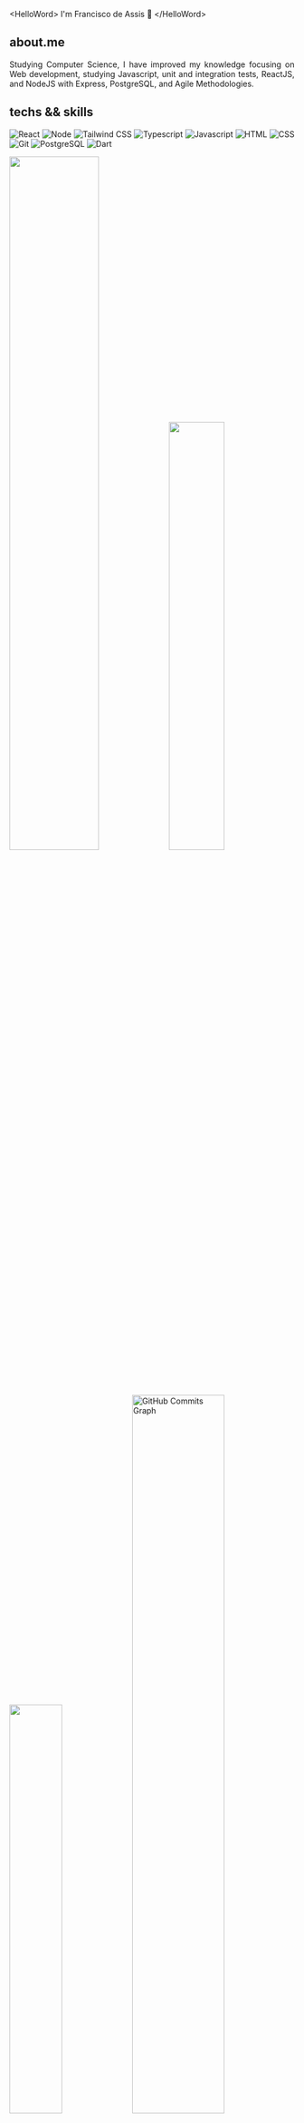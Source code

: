 \<HelloWord> I'm Francisco de Assis 👋 \</HelloWord>

## about.me
<p align="justify">
Studying Computer Science, I have improved my knowledge focusing on Web development, studying Javascript, unit and integration tests, ReactJS, and NodeJS with Express, PostgreSQL, and Agile Methodologies.
</p>

## techs && skills
<p align="justify">
  
 <img alt="React" src="https://img.shields.io/badge/react-%230d1117.svg?style=for-the-badge&logo=react"/>
  
  <img alt="Node" src="https://img.shields.io/badge/node.js-%230d1117.svg?style=for-the-badge&logo=node.js&logoColor=#339933"/>
 
  <img alt="Tailwind CSS" src="https://img.shields.io/badge/tailwindcss-%230d1117?style=for-the-badge&logo=tailwindcss"/>
  
 <img alt="Typescript" src="https://img.shields.io/badge/typescript-%230d1117.svg?style=for-the-badge&logo=typescript"/>
  
 <img alt="Javascript" src="https://img.shields.io/badge/javascript-%230d1117.svg?style=for-the-badge&logo=javascript"/>
  
 <img alt="HTML" src="https://img.shields.io/badge/html5-%230d1117.svg?style=for-the-badge&logo=html5"/>
 
  <img alt="CSS" src="https://img.shields.io/badge/css3-%230d1117.svg?style=for-the-badge&logo=css3&logoColor=1572B6"/>
  
   <img alt="Git" src="https://img.shields.io/badge/git-%230d1117.svg?style=for-the-badge&logo=git&logoColor=#F05032"/>
  
  <img alt="PostgreSQL" src="https://img.shields.io/badge/postgresql-%230d1117.svg?style=for-the-badge&logo=postgresql&logoColor=#4169E1"/>
  
  <img alt="Dart" src="https://img.shields.io/badge/dart-%230d1117.svg?style=for-the-badge&logo=dart&logoColor=#0175C2"/>
</p>
 

<p align="left">
<img width="56%" src="https://github-readme-stats.vercel.app/api?username=fdAssis&prs&count_private=true&include_all_commits=true&show_icons=true&theme=dracula&icon_color=DAD3AF&hide_border=true&border_radius=15&bg_color=0d1117"/><img width="44%" src="http://github-readme-streak-stats.herokuapp.com?user=fdAssis&theme=dracula&hide_border=true&date_format=M%20j%5B%2C%20Y%5D&background=0D1117&sideNums=FFF"/>
 <img width="43%" src="https://github-readme-stats.vercel.app/api/top-langs?username=fdAssis&hide=c%23,scss&count_private=true&include_all_commits=true&show_icons=true&theme=dracula&icon_color=DAD3AF&layout=compact&hide_border=true&border_radius=15&bg_color=0d1117"/><img width="57%" src="https://activity-graph.herokuapp.com/graph?username=fdAssis&theme=dracula&icon_color=DAD3AF&hide_border=true&border_radius=15&bg_color=0d1117&point=FFF" alt="GitHub Commits Graph" /></a>
</p>
  
## social && contact
<p align="justify">
<a href="https://www.linkedin.com/in/frandeassis/"><img src="https://img.shields.io/badge/linkedin-%230d1117.svg?style=for-the-badge&logo=linkedin&logoColor=0077B5"/></a
<a href="mailto:franciscodeasssic.santos@gmail.com"><img src="https://img.shields.io/badge/gmail-%230d1117.svg?style=for-the-badge&logo=gmail&logoColor=#EA4335"/></a>
<a href="https://t.me/franc_deassis"><img src="https://img.shields.io/badge/Telegram-%230d1117?style=for-the-badge&logo=telegram&logoColor=#E4405F"/></a>
</p>

[![@d_assis's Holopin board](https://holopin.me/d_assis)](https://holopin.io/@d_assis)
